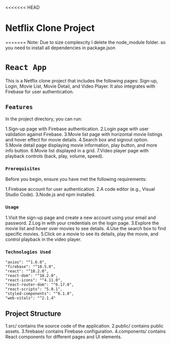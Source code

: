 <<<<<<< HEAD
# Netflix Clone Project
=======
Note: Due to size complexcity I delete the node_module folder. so you need to install all dependencies in package.json

# `React App`

This is a Netflix clone project that includes the following pages: Sign-up, Login, Movie List, Movie Detail, and Video Player. It also integrates with Firebase for user authentication.

## `Features`

In the project directory, you can run:

1.Sign-up page with Firebase authentication.
2.Login page with user validation against Firebase.
3.Movie list page with horizontal movie listings and hover effect for movie details.
4.Search box and signout option.
5.Movie detail page displaying movie information, play button, and more info button.
6.Movie list displayed in a grid.
7.Video player page with playback controls (back, play, volume, speed).

### `Prerequisites`

Before you begin, ensure you have met the following requirements:

1.Firebase account for user authentication.
2.A code editor (e.g., Visual Studio Code).
3.Node.js and npm installed.

### `Usage`

1.Visit the sign-up page and create a new account using your email and password.
2.Log in with your credentials on the login page.
3.Explore the movie list and hover over movies to see details.
4.Use the search box to find specific movies.
5.Click on a movie to see its details, play the movie, and control playback in the video player.

### `Technologies Used`

    "axios": "^1.6.0",
    "firebase": "^10.5.0",
    "react": "^18.2.0",
    "react-dom": "^18.2.0",
    "react-icons": "^4.11.0",
    "react-router-dom": "^6.17.0",
    "react-scripts": "5.0.1",
    "styled-components": "^6.1.0",
    "web-vitals": "^2.1.4"


## Project Structure

1.src/ contains the source code of the application.
2.public/ contains public assets.
3.firebase/ contains Firebase configuration.
4.components/ contains React components for different pages and UI elements.


